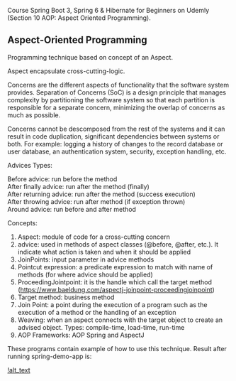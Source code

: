 Course Spring Boot 3, Spring 6 & Hibernate for Beginners on Udemly (Section 10 AOP: Aspect Oriented Programming).

<h2>Aspect-Oriented Programming</h2>

Programming technique based on concept of an Aspect.

Aspect encapsulate cross-cutting-logic.

Concerns are the different aspects of functionality that the software system provides. Separation of Concerns (SoC) is a design principle that manages complexity by partitioning the software system so that each partition is responsible for a separate concern, minimizing the overlap of concerns as much as possible.

Concerns cannot be descomposed from the rest of the systems and it can result in code duplication, significant dependencies between systems or both. For example: logging a history of changes to the record database or user database, an authentication system, security, exception handling, etc.

Advices Types:

Before advice: run before the method </br>
After finally advice: run after the method (finally) </br>
After returning advice: run after the method (success execution) </br>
After throwing advice: run after method (if exception thrown) </br>
Around advice: run before and after method </br>

Concepts:

1. Aspect: module of code for a cross-cutting concern
2. advice: used in methods of aspect classes (@before, @after, etc.). It indicate
what action is taken and when it should be applied
3. JoinPoints: input parameter in advice methods
4. Pointcut expression: a predicate expression to match with name of methods (for where advice
should be applied)
5. ProceedingJointpoint: it is the handle which call the target method (https://www.baeldung.com/aspectj-joinpoint-proceedingjoinpoint)
6. Target method: business method
7. Join Point: a point during the execution of a program such as the
execution of a method or the handling of an exception
8. Weaving: when an aspect connects with the target object to create an
advised object. Types: compile-time, load-time, run-time
9. AOP Frameworks: AOP Spring and AspectJ

These programs contain example of how to use this technique.
Result after running spring-demo-app is:

[!alt_text](https://github.com/Jorge36/AOP/blob/80a1c7ff23f897dd354ecaf5ad22bdb9f8e37d7c/AOP.png)


